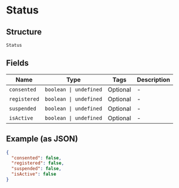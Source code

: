 
# Status

## Structure

`Status`

## Fields

| Name | Type | Tags | Description |
|  --- | --- | --- | --- |
| `consented` | `boolean \| undefined` | Optional | - |
| `registered` | `boolean \| undefined` | Optional | - |
| `suspended` | `boolean \| undefined` | Optional | - |
| `isActive` | `boolean \| undefined` | Optional | - |

## Example (as JSON)

```json
{
  "consented": false,
  "registered": false,
  "suspended": false,
  "isActive": false
}
```


